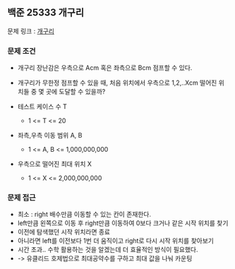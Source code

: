 ## 백준 25333 개구리

문제 링크 : [개구리](https://www.acmicpc.net/problem/25333)

### 문제 조건

- 개구리 장난감은 우측으로 Acm 혹은 좌측으로 Bcm 점프할 수 있다.
- 개구리가 무한정 점프할 수 있을 때, 처음 위치에서 우측으로 1,2,..Xcm 떨어진 위치들 중 몇 곳에 도달할 수 있을까?

- 테스트 케이스 수 T
    - 1 <= T <= 20
- 좌측,우측 이동 범위 A, B
    - 1 <= A, B <= 1,000,000,000
- 우측으로 떨어진 최대 위치 X
    - 1 <= X <= 2,000,000,000

### 문제 접근

- 최소 : right 배수만큼 이동할 수 있는 칸이 존재한다.
- left만큼 왼쪽으로 이동 후 right만큼 이동하여 0보다 크거나 같은 시작 위치를 찾기
- 이전에 탐색했던 시작 위치라면 종료
- 아니라면 left를 이전보다 1번 더 움직이고 right로 다시 시작 위치를 찾아보기
- 시간 초과.. 수학 활용하는 것을 알겠는데 더 효율적인 방식이 필요했다.
- -> 유클리드 호제법으로 최대공약수를 구하고 최대 값을 나눠 카운팅 